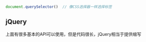 ```js

document.querySelector()  // 像CSS选择器一样选择标签

```

## jQuery

上面有很多基本的API可以使用，但是代码很长，jQuery相当于提供缩写
